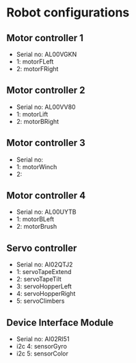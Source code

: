 # Robot configurations
## Motor controller 1
* Serial no: AL00VGKN
* 1: motorFLeft
* 2: motorFRight

## Motor controller 2
* Serial no: AL00VV80
* 1: motorLift
* 2: motorBRight

## Motor controller 3
* Serial no:
* 1: motorWinch
* 2:

## Motor controller 4
* Serial no: AL00UYTB
* 1: motorBLeft
* 2: motorBrush

## Servo controller
* Serial no: AI02QTJ2
* 1: servoTapeExtend
* 2: servoTapeTilt
* 3: servoHopperLeft
* 4: servoHopperRight
* 5: servoClimbers

## Device Interface Module
* Serial no: AI02RI51
* i2c 4: sensorGyro
* i2c 5: sensorColor
